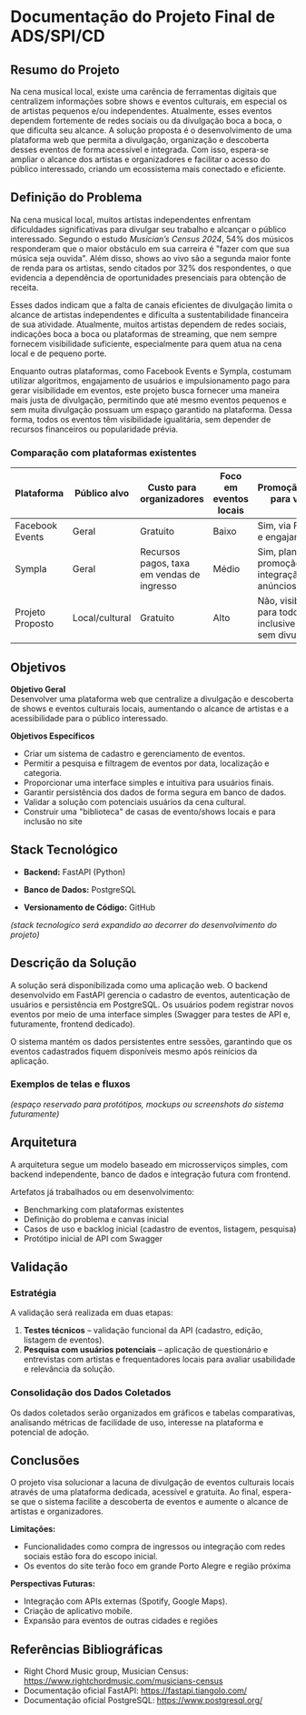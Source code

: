 
# Documentação do Projeto Final de ADS/SPI/CD

## Resumo do Projeto

Na cena musical local, existe uma carência de ferramentas digitais que centralizem informações sobre shows e eventos culturais, em especial os de artistas pequenos e/ou independentes. Atualmente, esses eventos dependem fortemente de redes sociais ou da divulgação boca a boca, o que dificulta seu alcance. A solução proposta é o desenvolvimento de uma plataforma web que permita a divulgação, organização e descoberta desses eventos de forma acessível e integrada. Com isso, espera-se ampliar o alcance dos artistas e organizadores e facilitar o acesso do público interessado, criando um ecossistema mais conectado e eficiente.


## Definição do Problema

Na cena musical local, muitos artistas independentes enfrentam dificuldades significativas para divulgar seu trabalho e alcançar o público interessado. Segundo o estudo *Musician’s Census 2024*, 54% dos músicos responderam que o maior obstáculo em sua carreira é "fazer com que sua música seja ouvida". Além disso, shows ao vivo são a segunda maior fonte de renda para os artistas, sendo citados por 32% dos respondentes, o que evidencia a dependência de oportunidades presenciais para obtenção de receita.  

Esses dados indicam que a falta de canais eficientes de divulgação limita o alcance de artistas independentes e dificulta a sustentabilidade financeira de sua atividade. Atualmente, muitos artistas dependem de redes sociais, indicações boca a boca ou plataformas de streaming, que nem sempre fornecem visibilidade suficiente, especialmente para quem atua na cena local e de pequeno porte.  

Enquanto outras plataformas, como Facebook Events e Sympla, costumam utilizar algoritmos, engajamento de usuários e impulsionamento pago para gerar visibilidade em eventos, este projeto busca fornecer uma maneira mais justa de divulgação, permitindo que até mesmo eventos pequenos e sem muita divulgação possuam um espaço garantido na plataforma. Dessa forma, todos os eventos têm visibilidade igualitária, sem depender de recursos financeiros ou popularidade prévia.  

### Comparação com plataformas existentes

| Plataforma       | Público alvo    | Custo para organizadores | Foco em eventos locais | Promoção/Pagamento para visibilidade |
|------------------|----------------|-------------------------|-----------------------|-------------------------------------|
| Facebook Events  | Geral          | Gratuito                | Baixo                 | Sim, via Facebook Ads e engajamento |
| Sympla           | Geral          | Recursos pagos, taxa em vendas de ingresso| Médio                 | Sim, planos de promoção e integração com anúncios externos |
| Projeto Proposto | Local/cultural | Gratuito                | Alto                  | Não, visibilidade igual para todos os eventos, inclusive pequenos e sem divulgação |




## Objetivos

**Objetivo Geral**  
Desenvolver uma plataforma web que centralize a divulgação e descoberta de shows e eventos culturais locais, aumentando o alcance de artistas e a acessibilidade para o público interessado.

**Objetivos Específicos**
- Criar um sistema de cadastro e gerenciamento de eventos.  
- Permitir a pesquisa e filtragem de eventos por data, localização e categoria.  
- Proporcionar uma interface simples e intuitiva para usuários finais.  
- Garantir persistência dos dados de forma segura em banco de dados.  
- Validar a solução com potenciais usuários da cena cultural.  
- Construir uma "biblioteca" de casas de evento/shows locais e para inclusão no site

## Stack Tecnológico

- **Backend:** FastAPI (Python)  
- **Banco de Dados:** PostgreSQL  


- **Versionamento de Código:** GitHub  


*(stack tecnologico será expandido ao decorrer do desenvolvimento do projeto)*

## Descrição da Solução

A solução será disponibilizada como uma aplicação web. O backend desenvolvido em FastAPI gerencia o cadastro de eventos, autenticação de usuários e persistência em PostgreSQL. Os usuários podem registrar novos eventos por meio de uma interface simples (Swagger para testes de API e, futuramente, frontend dedicado).  

O sistema mantém os dados persistentes entre sessões, garantindo que os eventos cadastrados fiquem disponíveis mesmo após reinícios da aplicação. 

### Exemplos de telas e fluxos
*(espaço reservado para protótipos, mockups ou screenshots do sistema futuramente)*  

## Arquitetura

A arquitetura segue um modelo baseado em microsserviços simples, com backend independente, banco de dados e integração futura com frontend.  

Artefatos já trabalhados ou em desenvolvimento:
- Benchmarking com plataformas existentes  
- Definição do problema e canvas inicial  
- Casos de uso e backlog inicial (cadastro de eventos, listagem, pesquisa)  
- Protótipo inicial de API com Swagger  

  

## Validação

### Estratégia
A validação será realizada em duas etapas:
1. **Testes técnicos** – validação funcional da API (cadastro, edição, listagem de eventos).  
2. **Pesquisa com usuários potenciais** – aplicação de questionário e entrevistas com artistas e frequentadores locais para avaliar usabilidade e relevância da solução.  

### Consolidação dos Dados Coletados
Os dados coletados serão organizados em gráficos e tabelas comparativas, analisando métricas de facilidade de uso, interesse na plataforma e potencial de adoção.  

## Conclusões

O projeto visa solucionar a lacuna de divulgação de eventos culturais locais através de uma plataforma dedicada, acessível e gratuita. Ao final, espera-se que o sistema facilite a descoberta de eventos e aumente o alcance de artistas e organizadores.  

**Limitações:**  
- Funcionalidades como compra de ingressos ou integração com redes sociais estão fora do escopo inicial.  
- Os eventos do site terão foco em grande Porto Alegre e região próxima

**Perspectivas Futuras:**  
- Integração com APIs externas (Spotify, Google Maps).  
- Criação de aplicativo mobile.  
- Expansão para eventos de outras cidades e regiões

## Referências Bibliográficas

- Right Chord Music group, Musician Census: https://www.rightchordmusic.com/musicians-census
- Documentação oficial FastAPI: https://fastapi.tiangolo.com/  
- Documentação oficial PostgreSQL: https://www.postgresql.org/  
